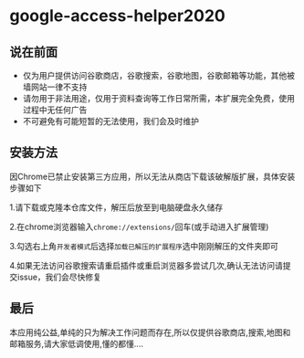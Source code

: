 # google-access-helper2020
## 说在前面

- 仅为用户提供访问谷歌商店，谷歌搜索，谷歌地图，谷歌邮箱等功能，其他被墙网站一律不支持
- 请勿用于非法用途，仅用于资料查询等工作日常所需，本扩展完全免费，使用过程中无任何广告
- 不可避免有可能短暂的无法使用，我们会及时维护

## 安装方法

因Chrome已禁止安装第三方应用，所以无法从商店下载该破解版扩展，具体安装步骤如下

1.请下载或克隆本仓库文件，解压后放至到电脑硬盘永久储存

2.在chrome浏览器输入``chrome://extensions/``回车(或手动进入扩展管理)

3.勾选右上角``开发者模式``后选择``加载已解压的扩展程序``选中刚刚解压的文件夹即可

4.如果无法访问谷歌搜索请重启插件或重启浏览器多尝试几次,确认无法访问请提交issue，我们会尽快修复

## 最后

本应用纯公益,单纯的只为解决工作问题而存在,所以仅提供谷歌商店,搜索,地图和邮箱服务,请大家低调使用,懂的都懂....
